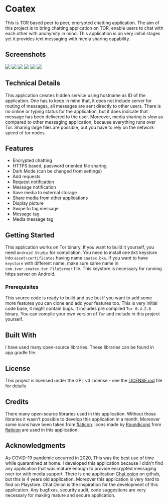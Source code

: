 # Coatex

This is TOR based peer to peer, encrypted chatting application. The aim of this project is to bring chatting application on TOR, enable users to chat with each other with anonymity in mind. This application is on very initial stages yet it provides text messaging with media sharing capability.

## Screenshots

![](https://raw.githubusercontent.com/moonchitta/Coatex/master/Screenshots/Screenshot_1587189547.png)
![](https://raw.githubusercontent.com/moonchitta/Coatex/master/Screenshots/Screenshot_1587189578.png)
![](https://raw.githubusercontent.com/moonchitta/Coatex/master/Screenshots/Screenshot_1587189586.png)
![](https://raw.githubusercontent.com/moonchitta/Coatex/master/Screenshots/Screenshot_1587189593.png)
![](https://raw.githubusercontent.com/moonchitta/Coatex/master/Screenshots/Screenshot_1587189645.png)
![](https://raw.githubusercontent.com/moonchitta/Coatex/master/Screenshots/Screenshot_1587189688.png)

## Technical Details

This application creates hidden service using hostname as ID of the application. One has to keep in mind that, it does not include server for routing of messages, all messages are sent directly to other users. There is no online or typing status for the application, but it does indicate that message has been delivered to the user. Moreover, media sharing is slow as compared to other messaging application, because everything runs over Tor. Sharing large files are possible, but you have to rely on the network speed of tor nodes.

## Features

* Encrypted chatting
* HTTPS based, password oriented file sharing
* Dark Mode (can be changed from settings)
* Add requests
* Request notification
* Message notification
* Save media to external storage
* Share media from other applications
* Display picture
* Swipe to tag message
* Message tag
* Media message tag

## Getting Started

This application works on Tor binary. If you want to build it yourself, you need ```Android Studio``` for compilation. You need to install one ```BKS``` keystore into ```asset\certificates``` having name ```coatex.bks```. If you want to have ```keystore``` with different name, make sure same name in ```com.ivor.coatex.tor.FileServer``` file. This keystore is necessary for running https server on Android.

### Prerequisites

This source code is ready to build and use but if you want to add some more features you can clone and add your features too. This is very initial code base, it might contain bugs. It includes pre compiled ```Tor 0.4.2.6``` binary. You can compile your own version of ```Tor``` and include in this project yourself.

## Built With

I have used many open-source libraries. These libraries can be found in app.gradle file.

## License

This project is licensed under the GPL v3 License - see the [LICENSE.md](LICENSE.md) file for details

## Credits

There many open-source libraries used in this application. Without those libraries it wasn't possible to develop this application in a month. Moreover some icons have been taken from [flaticon](http://www.flaticon.com/). Icons made by [Roundicons](https://www.flaticon.com/authors/roundicons) from [flaticon](http://www.flaticon.com/) are used in this application.

## Acknowledgments

As COVID-19 pandemic occurred in 2020, This was the best use of time while quarantined at home. I developed this application because I didn't find any application that was mature enough to provide encrypted messaging over tor with media support. There is one application [Chat.onion](https://github.com/onionApps/Chat.onion) on github, but this is 4 years old application. Moreover this application is very hard to find on Playstore. Chat.Onion is the inspiration for the development of this application. Any bugfixes, security audit, code suggestions are very necessary for making mature and secure application.
